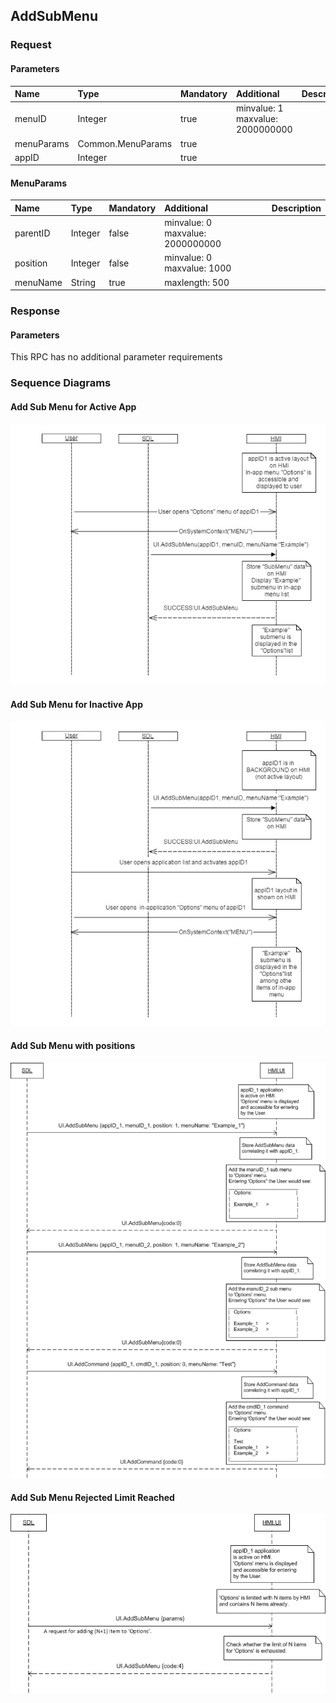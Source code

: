 ## AddSubMenu


### Request

#### Parameters

|Name|Type|Mandatory|Additional|Description|
|:---|:---|:--------|:---------|:----------|
|menuID|Integer|true|minvalue: 1<br>maxvalue: 2000000000||
|menuParams|Common.MenuParams|true|||
|appID|Integer|true|||

#### MenuParams

|Name|Type|Mandatory|Additional|Description|
|:---|:---|:--------|:---------|:----------|
|parentID|Integer|false|minvalue: 0<br>maxvalue: 2000000000||
|position|Integer|false|minvalue: 0<br>maxvalue: 1000||
|menuName|String|true|maxlength: 500||

### Response

#### Parameters

This RPC has no additional parameter requirements

### Sequence Diagrams
#### Add Sub Menu for Active App
![AddSubMenu](./assets/AddSubMenuActiveApp.png)
#### Add Sub Menu for Inactive App
![AddSubMenu](./assets/AddSubMenuInactiveApp.png)
#### Add Sub Menu with positions
![AddSubMenu](./assets/AddSubMenuPositions.png)
#### Add Sub Menu Rejected Limit Reached
![AddSubMenu](./assets/AddSubMenuLimit.png)
